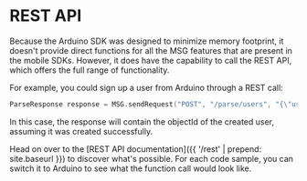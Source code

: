 # REST API

Because the Arduino SDK was designed to minimize memory footprint, it doesn't provide direct functions for all the MSG features that are present in the mobile SDKs. However, it does have the capability to call the REST API, which offers the full range of functionality.

For example, you could sign up a user from Arduino through a REST call:

```cpp
ParseResponse response = MSG.sendRequest("POST", "/parse/users", "{\"username\":\"cooldude6\",\"password\":\"p_n7!-e8\"}", "");
```

In this case, the response will contain the objectId of the created user, assuming it was created successfully.

Head on over to the [REST API documentation]({{ '/rest' | prepend: site.baseurl }}) to discover what's possible. For each code sample, you can switch it to Arduino to see what the function call would look like.
